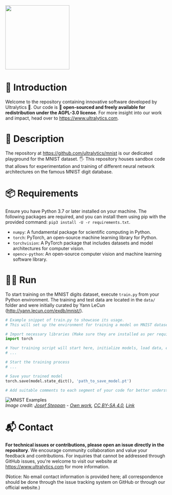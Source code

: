 <img src="https://storage.googleapis.com/ultralytics/logo/logoname1000.png" width="200">  

# 🚀 Introduction

Welcome to the repository containing innovative software developed by Ultralytics 🧠. Our code is 🌟 **open-sourced and freely available for redistribution under the AGPL-3.0 license**. For more insight into our work and impact, head over to https://www.ultralytics.com.

# 📗 Description

The repository at https://github.com/ultralytics/mnist is our dedicated playground for the MNIST dataset. 🖐 This repository houses sandbox code that allows for experimentation and training of different neural network architectures on the famous MNIST digit database.

# 📦 Requirements

Ensure you have Python 3.7 or later installed on your machine. The following packages are required, and you can install them using pip with the provided command: `pip3 install -U -r requirements.txt`.

- `numpy`: A fundamental package for scientific computing in Python.
- `torch`: PyTorch, an open-source machine learning library for Python.
- `torchvision`: A PyTorch package that includes datasets and model architectures for computer vision.
- `opencv-python`: An open-source computer vision and machine learning software library.

# 🏃‍♂️ Run

To start training on the MNIST digits dataset, execute `train.py` from your Python environment. The training and test data are located in the `data/` folder and were initially curated by Yann LeCun (http://yann.lecun.com/exdb/mnist/).

```python
# Example snippet of train.py to showcase its usage.
# This will set up the environment for training a model on MNIST dataset.

# Import necessary libraries (Make sure they are installed as per requirements)
import torch

# Your training script will start here, initialize models, load data, etc.
# ...

# Start the training process
# ...

# Save your trained model
torch.save(model.state_dict(), 'path_to_save_model.pt')

# Add suitable comments to each segment of your code for better understanding.
```

![MNIST Examples](https://upload.wikimedia.org/wikipedia/commons/2/27/MnistExamples.png "MNIST digits example")   
_Image credit: [Josef Steppan](//commons.wikimedia.org/w/index.php?title=User:Jost_swd15&amp;action=edit&amp;redlink=1 "User:Jost swd15 (page does not exist)") - [Own work](//commons.wikimedia.org/wiki/File:MnistExamples.png), [CC BY-SA 4.0](https://creativecommons.org/licenses/by-sa/4.0 "Creative Commons Attribution-Share Alike 4.0"), [Link](https://commons.wikimedia.org/w/index.php?curid=64810040)_

# 📬 Contact

**For technical issues or contributions, please open an issue directly in the repository**. We encourage community collaboration and value your feedback and contributions. For inquiries that cannot be addressed through GitHub issues, you're welcome to visit our website at https://www.ultralytics.com for more information. 

(Notice: No email contact information is provided here; all correspondence should be done through the issue tracking system on GitHub or through our official website.)
